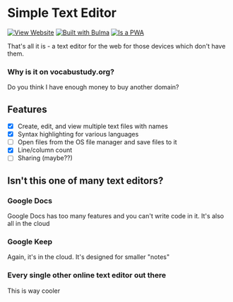 # Simple Text Editor

[![View Website](https://img.shields.io/github/actions/workflow/status/For-0/simple-text-editor/deploy-pages.yml?style=for-the-badge&branch=main&logo=githubactions&logoColor=white)](https://editor.forzero.vocabustudy.org/)
[![Built with Bulma](https://img.shields.io/github/package-json/dependency-version/for-0/simple-text-editor/bulma?color=%2300d1b2&logo=bulma&logoColor=white&style=for-the-badge)](https://bulma.io)
[![Is a PWA](https://img.shields.io/badge/pwa-yes-orange?style=for-the-badge&logo=pwa)](https://web.dev/pwa)

That's all it is - a text editor for the web for those devices which don't have them.

### Why is it on vocabustudy.org?
Do you think I have enough money to buy another domain?

## Features
 - [x] Create, edit, and view multiple text files with names
 - [x] Syntax highlighting for various languages
 - [ ] Open files from the OS file manager and save files to it
 - [x] Line/column count
 - [ ] Sharing (maybe??)

## Isn't this one of many text editors?
### Google Docs
Google Docs has too many features and you can't write code in it. It's also all in the cloud

### Google Keep
Again, it's in the cloud. It's designed for smaller "notes"

### Every single other online text editor out there
This is way cooler

